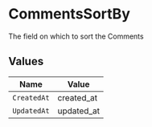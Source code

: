 # CommentsSortBy

The field on which to sort the Comments


## Values

| Name        | Value       |
| ----------- | ----------- |
| `CreatedAt` | created_at  |
| `UpdatedAt` | updated_at  |